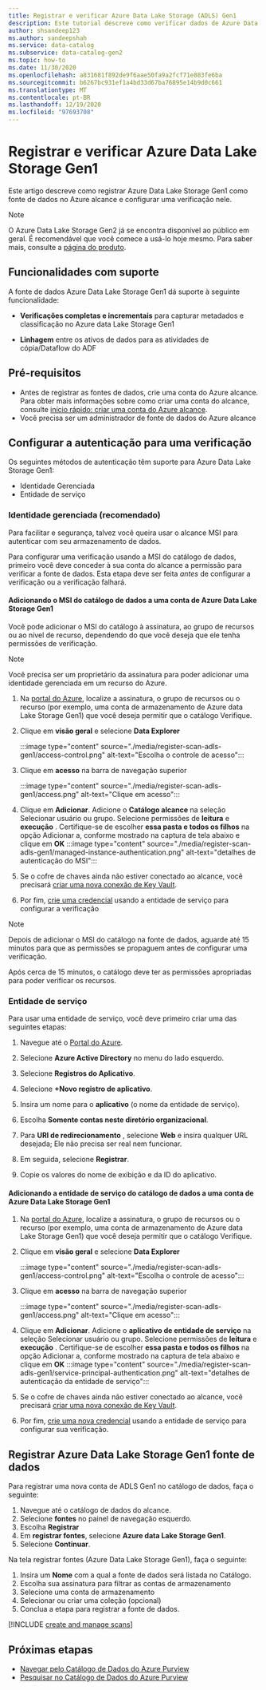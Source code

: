 ```yaml
---
title: Registrar e verificar Azure Data Lake Storage (ADLS) Gen1
description: Este tutorial descreve como verificar dados de Azure Data Lake Storage Gen1 para o Azure alcance.
author: shsandeep123
ms.author: sandeepshah
ms.service: data-catalog
ms.subservice: data-catalog-gen2
ms.topic: how-to
ms.date: 11/30/2020
ms.openlocfilehash: a831681f892de9f6aae50fa9a2fcf71e883fe6ba
ms.sourcegitcommit: b6267bc931ef1a4bd33d67ba76895e14b9d0c661
ms.translationtype: MT
ms.contentlocale: pt-BR
ms.lasthandoff: 12/19/2020
ms.locfileid: "97693708"
---
```

# <a name="register-and-scan-azure-data-lake-storage-gen1"></a>Registrar e verificar Azure Data Lake Storage Gen1

Este artigo descreve como registrar Azure Data Lake Storage Gen1 como fonte de dados no Azure alcance e configurar uma verificação nele.

> [!Note]
> O Azure Data Lake Storage Gen2 já se encontra disponível ao público em geral. É recomendável que você comece a usá-lo hoje mesmo. Para saber mais, consulte a [página do produto](https://azure.microsoft.com/services/storage/data-lake-storage/).

## <a name="supported-capabilities"></a>Funcionalidades com suporte

A fonte de dados Azure Data Lake Storage Gen1 dá suporte à seguinte funcionalidade:

- **Verificações completas e incrementais** para capturar metadados e classificação no Azure data Lake Storage Gen1

- **Linhagem** entre os ativos de dados para as atividades de cópia/Dataflow do ADF

## <a name="prerequisites"></a>Pré-requisitos

- Antes de registrar as fontes de dados, crie uma conta do Azure alcance. Para obter mais informações sobre como criar uma conta do alcance, consulte [início rápido: criar uma conta do Azure alcance](create-catalog-portal.md).
- Você precisa ser um administrador de fonte de dados do Azure alcance

## <a name="setting-up-authentication-for-a-scan"></a>Configurar a autenticação para uma verificação

Os seguintes métodos de autenticação têm suporte para Azure Data Lake Storage Gen1:

- Identidade Gerenciada
- Entidade de serviço

### <a name="managed-identity-recommended"></a>Identidade gerenciada (recomendado)

Para facilitar e segurança, talvez você queira usar o alcance MSI para autenticar com seu armazenamento de dados.

Para configurar uma verificação usando a MSI do catálogo de dados, primeiro você deve conceder à sua conta do alcance a permissão para verificar a fonte de dados. Esta etapa deve ser feita *antes* de configurar a verificação ou a verificação falhará.

#### <a name="adding-the-data-catalog-msi-to-an-azure-data-lake-storage-gen1-account"></a>Adicionando o MSI do catálogo de dados a uma conta de Azure Data Lake Storage Gen1

Você pode adicionar o MSI do catálogo à assinatura, ao grupo de recursos ou ao nível de recurso, dependendo do que você deseja que ele tenha permissões de verificação.

> [!Note]
> Você precisa ser um proprietário da assinatura para poder adicionar uma identidade gerenciada em um recurso do Azure.

1. Na [portal do Azure](https://portal.azure.com), localize a assinatura, o grupo de recursos ou o recurso (por exemplo, uma conta de armazenamento de Azure data Lake Storage Gen1) que você deseja permitir que o catálogo Verifique.

2. Clique em **visão geral** e selecione **Data Explorer**

   :::image type="content" source="./media/register-scan-adls-gen1/access-control.png" alt-text="Escolha o controle de acesso":::

3. Clique em **acesso** na barra de navegação superior

   :::image type="content" source="./media/register-scan-adls-gen1/access.png" alt-text="Clique em acesso":::

4. Clique em **Adicionar**. Adicione o **Catálogo alcance** na seleção Selecionar usuário ou grupo. Selecione permissões de **leitura** e **execução** . Certifique-se de escolher **essa pasta e todos os filhos** na opção Adicionar a, conforme mostrado na captura de tela abaixo e clique em **OK** 
    :::image type="content" source="./media/register-scan-adls-gen1/managed-instance-authentication.png" alt-text="detalhes de autenticação do MSI":::

5. Se o cofre de chaves ainda não estiver conectado ao alcance, você precisará [criar uma nova conexão de Key Vault](manage-credentials.md#create-azure-key-vaults-connections-in-your-azure-purview-account).

6. Por fim, [crie uma credencial](manage-credentials.md#create-a-new-credential) usando a entidade de serviço para configurar a verificação
> [!Note]
> Depois de adicionar o MSI do catálogo na fonte de dados, aguarde até 15 minutos para que as permissões se propaguem antes de configurar uma verificação.

Após cerca de 15 minutos, o catálogo deve ter as permissões apropriadas para poder verificar os recursos.

### <a name="service-principal"></a>Entidade de serviço

Para usar uma entidade de serviço, você deve primeiro criar uma das seguintes etapas:

1. Navegue até o [Portal do Azure](https://portal.azure.com).

2. Selecione **Azure Active Directory** no menu do lado esquerdo.

3. Selecione **Registros do Aplicativo**.

4. Selecione **+Novo registro de aplicativo**.

5. Insira um nome para o **aplicativo** (o nome da entidade de serviço).

6. Escolha **Somente contas neste diretório organizacional**.

7. Para **URI de redirecionamento** , selecione **Web** e insira qualquer URL desejada; Ele não precisa ser real nem funcionar.

8. Em seguida, selecione **Registrar**.

9. Copie os valores do nome de exibição e da ID do aplicativo.

#### <a name="adding-the-data-catalog-service-principal-to-an-azure-data-lake-storage-gen1-account"></a>Adicionando a entidade de serviço do catálogo de dados a uma conta de Azure Data Lake Storage Gen1
1. Na [portal do Azure](https://portal.azure.com), localize a assinatura, o grupo de recursos ou o recurso (por exemplo, uma conta de armazenamento de Azure data Lake Storage Gen1) que você deseja permitir que o catálogo Verifique.

2. Clique em **visão geral** e selecione **Data Explorer**

   :::image type="content" source="./media/register-scan-adls-gen1/access-control.png" alt-text="Escolha o controle de acesso":::

3. Clique em **acesso** na barra de navegação superior

   :::image type="content" source="./media/register-scan-adls-gen1/access.png" alt-text="Clique em acesso":::

4. Clique em **Adicionar**. Adicione o **aplicativo de entidade de serviço** na seleção Selecionar usuário ou grupo. Selecione permissões de **leitura** e **execução** . Certifique-se de escolher **essa pasta e todos os filhos** na opção Adicionar a, conforme mostrado na captura de tela abaixo e clique em **OK** 
    :::image type="content" source="./media/register-scan-adls-gen1/service-principal-authentication.png" alt-text="detalhes de autenticação da entidade de serviço":::

5. Se o cofre de chaves ainda não estiver conectado ao alcance, você precisará [criar uma nova conexão de Key Vault](manage-credentials.md#create-azure-key-vaults-connections-in-your-azure-purview-account).

6. Por fim, [crie uma nova credencial](manage-credentials.md#create-a-new-credential) usando a entidade de serviço para configurar sua verificação.

## <a name="register-azure-data-lake-storage-gen1-data-source"></a>Registrar Azure Data Lake Storage Gen1 fonte de dados

Para registrar uma nova conta de ADLS Gen1 no catálogo de dados, faça o seguinte:

1. Navegue até o catálogo de dados do alcance.
2. Selecione **fontes** no painel de navegação esquerdo.
3. Escolha **Registrar**
4. Em **registrar fontes**, selecione **Azure data Lake Storage Gen1**. 
5. Selecione **Continuar**.

Na tela registrar fontes (Azure Data Lake Storage Gen1), faça o seguinte:

1. Insira um **Nome** com a qual a fonte de dados será listada no Catálogo.
2. Escolha sua assinatura para filtrar as contas de armazenamento
3. Selecione uma conta de armazenamento
4. Selecionar ou criar uma coleção (opcional)
5. Conclua a etapa para registrar a fonte de dados.

[!INCLUDE [create and manage scans](includes/manage-scans.md)]

## <a name="next-steps"></a>Próximas etapas

- [Navegar pelo Catálogo de Dados do Azure Purview](how-to-browse-catalog.md)
- [Pesquisar no Catálogo de Dados do Azure Purview](how-to-search-catalog.md)
